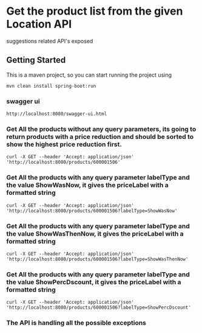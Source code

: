 # Get the product list from the given Location API

suggestions related API's exposed

## Getting Started
This is a maven project, so you can start running the project using
```
mvn clean install spring-boot:run
```

### swagger ui
```
http://localhost:8080/swagger-ui.html
```



### Get All the products without any query parameters, its going to return products with a price reduction and should be sorted to show the highest price reduction first.
```
curl -X GET --header 'Accept: application/json' 'http://localhost:8080/products/600001506'
```

### Get All the products with  any query parameter labelType and the value ShowWasNow, it gives the priceLabel with a formatted string
```
curl -X GET --header 'Accept: application/json' 'http://localhost:8080/products/600001506?labelType=ShowWasNow'
```

### Get All the products with  any query parameter labelType and the value ShowWasThenNow, it gives the priceLabel with a formatted string
```
curl -X GET --header 'Accept: application/json' 'http://localhost:8080/products/600001506?labelType=ShowWasThenNow'
```

### Get All the products with  any query parameter labelType and the value ShowPercDscount, it gives the priceLabel with a formatted string
```
curl -X GET --header 'Accept: application/json' 'http://localhost:8080/products/600001506?labelType=ShowPercDscount'
```

### The API is handling all the possible exceptions